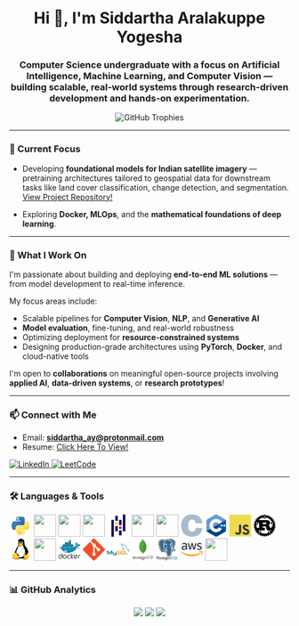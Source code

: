 <h1 align="center">Hi 👋, I'm Siddartha Aralakuppe Yogesha</h1>
<h3 align="center">Computer Science undergraduate with a focus on Artificial Intelligence, Machine Learning, and Computer Vision — building scalable, real-world systems through research-driven development and hands-on experimentation.</h3>

<p align="center">
  <img src="https://github-profile-trophy.vercel.app/?username=siddarthaa&theme=gruvbox&margin-w=10&margin-h=10&no-bg=true" alt="GitHub Trophies" />
</p>

---

### 🔬 Current Focus

- Developing **foundational models for Indian satellite imagery** — pretraining architectures tailored to geospatial data for downstream tasks like land cover classification, change detection, and segmentation.  
  [View Project Repository!](https://github.com/SiddarthAA)

- Exploring **Docker, MLOps**, and the **mathematical foundations of deep learning**.

---

### 🚀 What I Work On

I'm passionate about building and deploying **end-to-end ML solutions** — from model development to real-time inference.

My focus areas include:
- Scalable pipelines for **Computer Vision**, **NLP**, and **Generative AI**
- **Model evaluation**, fine-tuning, and real-world robustness
- Optimizing deployment for **resource-constrained systems**
- Designing production-grade architectures using **PyTorch**, **Docker**, and cloud-native tools

I'm open to **collaborations** on meaningful open-source projects involving **applied AI**, **data-driven systems**, or **research prototypes**!

---

### 📫 Connect with Me

- Email: **siddartha_ay@protonmail.com**
- Resume: [Click Here To View!](https://drive.google.com/file/d/1IkIHuwMfhmvM03rcVjPbMxXswfNL_bSs/view?usp=sharing)

<p align="left">
  <a href="https://linkedin.com/in/siddarthaay" target="_blank">
    <img src="https://raw.githubusercontent.com/rahuldkjain/github-profile-readme-generator/master/src/images/icons/Social/linked-in-alt.svg" alt="LinkedIn" height="30" width="40" />
  </a>
  <a href="https://www.leetcode.com/siddarthaa" target="_blank">
    <img src="https://raw.githubusercontent.com/rahuldkjain/github-profile-readme-generator/master/src/images/icons/Social/leet-code.svg" alt="LeetCode" height="30" width="40" />
  </a>
</p>

---

### 🛠️ Languages & Tools

<p align="left">
  <img src="https://raw.githubusercontent.com/devicons/devicon/master/icons/python/python-original.svg" width="40" height="40"/>
  <img src="https://www.vectorlogo.zone/logos/pytorch/pytorch-icon.svg" width="40" height="40"/>
  <img src="https://www.vectorlogo.zone/logos/tensorflow/tensorflow-icon.svg" width="40" height="40"/>
  <img src="https://upload.wikimedia.org/wikipedia/commons/0/05/Scikit_learn_logo_small.svg" width="40" height="40"/>
  <img src="https://raw.githubusercontent.com/devicons/devicon/master/icons/pandas/pandas-original.svg" width="40" height="40"/>
  <img src="https://seaborn.pydata.org/_images/logo-mark-lightbg.svg" width="40" height="40"/>
  <img src="https://www.vectorlogo.zone/logos/opencv/opencv-icon.svg" width="40" height="40"/>
  <img src="https://raw.githubusercontent.com/devicons/devicon/master/icons/c/c-original.svg" width="40" height="40"/>
  <img src="https://raw.githubusercontent.com/devicons/devicon/master/icons/cplusplus/cplusplus-original.svg" width="40" height="40"/>
  <img src="https://raw.githubusercontent.com/devicons/devicon/master/icons/javascript/javascript-original.svg" width="40" height="40"/>
  <img src="https://raw.githubusercontent.com/devicons/devicon/master/icons/rust/rust-plain.svg" width="40" height="40"/>
  <img src="https://raw.githubusercontent.com/devicons/devicon/master/icons/linux/linux-original.svg" width="40" height="40"/>
  <img src="https://www.vectorlogo.zone/logos/gnu_bash/gnu_bash-icon.svg" width="40" height="40"/>
  <img src="https://raw.githubusercontent.com/devicons/devicon/master/icons/docker/docker-original-wordmark.svg" width="40" height="40"/>
  <img src="https://raw.githubusercontent.com/devicons/devicon/master/icons/git/git-original.svg" width="40" height="40"/>
  <img src="https://raw.githubusercontent.com/devicons/devicon/master/icons/mysql/mysql-original-wordmark.svg" width="40" height="40"/>
  <img src="https://raw.githubusercontent.com/devicons/devicon/master/icons/mongodb/mongodb-original-wordmark.svg" width="40" height="40"/>
  <img src="https://raw.githubusercontent.com/devicons/devicon/master/icons/postgresql/postgresql-original-wordmark.svg" width="40" height="40"/>
  <img src="https://raw.githubusercontent.com/devicons/devicon/master/icons/amazonwebservices/amazonwebservices-original-wordmark.svg" width="40" height="40"/>
  <img src="https://www.vectorlogo.zone/logos/google_cloud/google_cloud-icon.svg" width="40" height="40"/>
</p>

---

### 📊 GitHub Analytics

<p align="center">
  <img src="https://github-readme-stats.vercel.app/api?username=siddarthaa&show_icons=true&theme=radical&hide_border=true" width="32%" />
  <img src="https://github-readme-stats.vercel.app/api/top-langs?username=siddarthaa&show_icons=true&theme=radical&layout=compact&hide_border=true" width="25%" />
  <img src="https://github-readme-streak-stats.herokuapp.com/?user=siddarthaa&theme=radical&hide_border=true" width="32%" />
</p>
